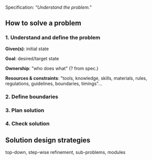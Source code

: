 Specification: *"Understand the problem."*


How to solve a problem
----------------------

### 1. Understand and define the problem

**Given(s)**: initial state

**Goal**: desired/target state

**Ownership**: "who does what" (? from spec.)

**Resources & constraints**: "tools, knowledge, skills, materials, rules,
                             regulations, guidelines, boundaries, timings"...


### 2. Define boundaries


### 3. Plan solution


### 4. Check solution


Solution design strategies
--------------------------

top-down, step-wise refinement, sub-problems, modules
